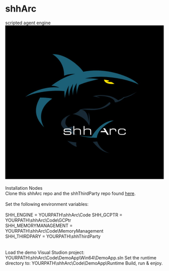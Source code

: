 # shhArc
scripted agent engine
<img src="images/logo.jpg" alt="Logo" width="1000">
<br><br>
Installation Nodes
<br>
Clone this shhArc repo and the shhThirdParty repo found <a href="[url](https://github.com/shhArc/shhThirdParty)">here</a>.
<br><br>
Set the following environment variables:<br><br>
SHH_ENGINE = YOURPATH\shhArc\Code
SHH_GCPTR = YOURPATH\shhArc\Code\GCPtr\
SHH_MEMORYMANAGEMENT = YOURPATH\shhArc\Code\MemoryManagement\
SHH_THIRDPARY = YOURPATH\shhThirdParty\
<br><br>
Load the demo Visual Studion project: YOURPATH\shhArc\Code\DemoApp\Win64\DemoApp.sln
Set the runtime directory to: YOURPATH\shhArc\Code\DemoApp\Runtime
Build, run & enjoy.
<!--
**shhArc/shhArc** is a ✨ _special_ ✨ repository because its `README.md` (this file) appears on your GitHub profile.

Here are some ideas to get you started:

- 🔭 I’m currently working on ...
- 🌱 I’m currently learning ...
- 👯 I’m looking to collaborate on ...
- 🤔 I’m looking for help with ...
- 💬 Ask me about ...
- 📫 How to reach me: ...
- 😄 Pronouns: ...
- ⚡ Fun fact: ...
-->
